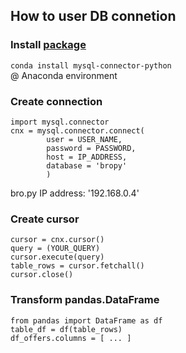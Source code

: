 ## How to user DB connetion

### Install [package](https://pypi.python.org/pypi/mysql-connector-python) 
`conda install mysql-connector-python`  
@ Anaconda environment  

### Create connection
```
import mysql.connector
cnx = mysql.connector.connect(
        user = USER_NAME,
        password = PASSWORD,
        host = IP_ADDRESS, 
        database = 'bropy'
        )
```
bro.py IP address: '192.168.0.4'  

### Create cursor
```
cursor = cnx.cursor()
query = (YOUR_QUERY)
cursor.execute(query)
table_rows = cursor.fetchall()
cursor.close()
```

### Transform pandas.DataFrame
```
from pandas import DataFrame as df
table_df = df(table_rows)
df_offers.columns = [ ... ]
```
